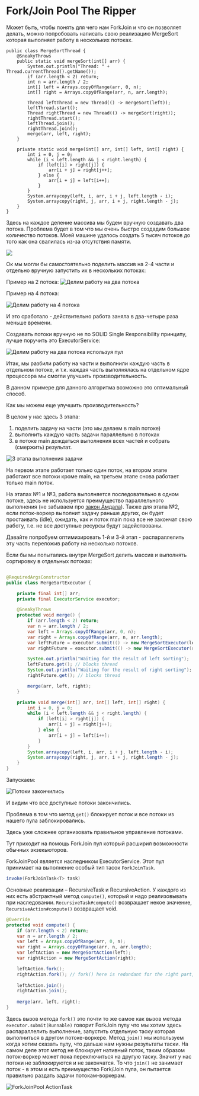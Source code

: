 # Fork/Join Pool The Ripper

Может быть, чтобы понять для чего нам ForkJoin и что он позволяет делать, можно попробовать написать свою реализацию MergeSort которая выполняет работу в нескольких потоках.


    public class MergeSortThread {
        @SneakyThrows
        public static void mergeSort(int[] arr) {
            System.out.println("Thread: " + Thread.currentThread().getName());
            if (arr.length < 2) return;
            int n = arr.length / 2;
            int[] left = Arrays.copyOfRange(arr, 0, n);
            int[] right = Arrays.copyOfRange(arr, n, arr.length);

            Thread leftThread = new Thread(() -> mergeSort(left));
            leftThread.start();
            Thread rightThread = new Thread(() -> mergeSort(right));
            rightThread.start();
            leftThread.join();
            rightThread.join();
            merge(arr, left, right);
        }

        private static void merge(int[] arr, int[] left, int[] right) {
            int i = 0, j = 0;
            while (i < left.length && j < right.length) {
                if (left[i] > right[j]) {
                    arr[i + j] = right[j++];
                } else {
                    arr[i + j] = left[i++];
                }
            }
            System.arraycopy(left, i, arr, i + j, left.length - i);
            System.arraycopy(right, j, arr, i + j, right.length - j);
        }
    }

Здесь на каждое деление массива мы будем вручную создавать два потока. Проблема будет в том что мы очень быстро создадим большое количество потоков. Моей машине удалось создать 5 тысяч потоков до того как она свалилась из-за отсутствия памяти.

![](src/test/resources/images/to_many_thread_error.png)    

Ок мы могли бы самостоятельно поделить массив на 2-4 части и отдельно вручную запустить их в нескольких потоках:

Пример на 2 потока:
![Делим работу на два потока](src/test/resources/images/divide_on_2_threads.png)   

Пример на 4 потока:

![Делим работу на 4 потока](src/test/resources/images/divide_on_4_threads.png)

И это сработало - действительно работа заняла в два-четыре раза меньше времени.

Создавать потоки вручную не по SOLID Single Responsibility принципу, лучше поручить это ExecutorService:

![Делим работу на два потока используя пул](src/test/resources/images/run_threads_on_pool.png)

Итак, мы разбили работу на части и выполнили каждую часть в отдельном потоке, и т.к. каждая часть выполнялась на отдельном ядре процессора мы смогли улучшить производительность. 

В данном примере для данного алгоритма возможно это оптимальный способ. 

Как мы можем еще улучшить производительность? 

В целом у нас здесь 3 этапа:
1. поделить задачу на части (это мы делаем в main потоке)
2. выполнить каждую часть задачи параллельно в потоках
3. в потоке main дождаться выполнения всех частей и собрать (смержить) результат.

![3 этапа выполнения задачи](src/test/resources/images/job_parts.png)

На первом этапе работает только один поток, на втором этапе работают все потоки кроме main, на третьем этапе снова работает только main поток.

На этапах №1 и №3, работа выполняется последовательно в одном потоке, здесь не используется преимущество параллельного выполнения (не забываем про [закон Амдала](https://en.wikipedia.org/wiki/Amdahl%27s_law)).
Также для этапа №2, если поток-воркер выполнит задачу раньше других, он будет простаивать (idle), ожидать, как и поток main пока все не закончат свою работу, т.е. не все доступные ресурсы будут задействованы.

Давайте попробуем оптимизировать 1-й и 3-й этап - распараллелить эту часть переложив работу на несколько потоков. 

Если бы мы попытались внутри MergeSort делить массив и выполнять сортировку в отдельных потоках:

```java

@RequiredArgsConstructor
public class MergeSortExecutor {

    private final int[] arr;
    private final ExecutorService executor;

    @SneakyThrows
    protected void merge() {
        if (arr.length < 2) return;
        var n = arr.length / 2;
        var left = Arrays.copyOfRange(arr, 0, n);
        var right = Arrays.copyOfRange(arr, n, arr.length);
        var leftFuture = executor.submit(() -> new MergeSortExecutor(left, executor).merge());
        var rightFuture = executor.submit(() -> new MergeSortExecutor(right, executor).merge());

        System.out.println("Waiting for the result of left sorting");
        leftFuture.get(); // blocks thread
        System.out.println("Waiting for the result of right sorting");
        rightFuture.get(); // blocks thread

        merge(arr, left, right);
    }

    private void merge(int[] arr, int[] left, int[] right) {
        int i = 0, j = 0;
        while (i < left.length && j < right.length) {
            if (left[i] > right[j]) {
                arr[i + j] = right[j++];
            } else {
                arr[i + j] = left[i++];
            }
        }
        System.arraycopy(left, i, arr, i + j, left.length - i);
        System.arraycopy(right, j, arr, i + j, right.length - j);
    }
}
```
Запускаем:

![Потоки закончились](src/test/resources/images/no_more_threads.png)

И видим что все доступные потоки закончились.

Проблема в том что метод `get()` блокирует поток и все потоки из нашего пула заблокировались.

Здесь уже сложнее организовать правильное управление потоками.

Тут приходит на помощь ForkJoin пул который расширил возможности обычных экзекьюторов.

ForkJoinPool является наследником ExecutorService. Этот пул принимает на выполнение особый тип тасок `ForkJoinTask`. 
```java 
invoke(ForkJoinTask<T> task)
```
Основные реализации – RecursiveTask и RecursiveAction. У каждого из них есть абстрактный метод `compute()`, который и надо реализовывать при наследовании. `RecursiveTask#compute()` возвращает некое значение, `RecursiveAction#compute()` возвращает void.

```java
@Override
protected void compute() {
    if (arr.length < 2) return;
    var n = arr.length / 2;
    var left = Arrays.copyOfRange(arr, 0, n);
    var right = Arrays.copyOfRange(arr, n, arr.length);
    var leftAction = new MergeSortAction(left);
    var rightAction = new MergeSortAction(right);

    leftAction.fork();
    rightAction.fork(); // fork() here is redundant for the right part, it's better to call compute() method directly
    
    leftAction.join();
    rightAction.join();
    
    merge(arr, left, right);
}
```
Здесь вызов метода `fork()` это почти то же самое как вызов метода `executor.submit(Runnable)`  говорит ForkJoin пулу что мы хотим здесь распараллелить выполнение, запустить отдельную таску которая выполниться в другом потоке-воркере.
Метод `join()` мы используем когда хотим сказать пулу, что дальше нам нужны результаты таски. На самом деле этот метод не блокирует нативный поток, таким образом поток-воркер может пока переключиться на другую таску. Значит у нас потоки не заблокируются и не закончатся.
То что `join()` не занимает поток - в этом и есть преимущество Fork/Join пула, он пытается правильно раздать задачи потокам-воркерам.

![ForkJoinPool ActionTask](src/test/resources/images/run_action_on_FJ.png)
